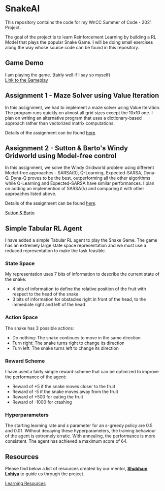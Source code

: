 # SnakeAI
This repository contains the code for my WnCC Summer of Code - 2021 Project.

The goal of the project is to learn Reinforcement Learning by building a RL Model that plays the popular Snake Game. I will be doing small exercises along the way whose source code can be found in this repository.

## Game Demo
I am playing the game. (fairly well if I say so myself)  
[Link to the Gameplay](https://drive.google.com/drive/folders/1kixSPSeSGwu6KX9O60KJUzhxoQp0nPv8)

## Assignment 1 - Maze Solver using Value Iteration
In this assignment, we had to implement a maze solver using Value Iteration. The program runs quickly on almost all grid sizes except the 10x10 one. I plan on writing an alternative program that uses a dictionary-based approach rather than vectorized matrix computations.

Details of the assignment can be found [here](maze-solver/README.md).

## Assignment 2 - Sutton & Barto's Windy Gridworld using Model-free control
In this assignment, we solve the Windy Gridworld problem using different Model-free approaches - SARSA(0), Q-Learning, Expected-SARSA, Dyna-Q. Dyna-Q proves to be the best, outperforming all the other algorithms while Q-Learning and Expected-SARSA have similar performances. I plan on adding an implemention of SARSA(&lambda;) and comparing it with other approaches listed above.  

Details of the assignment can be found [here](windy-gridworld/README.md).

[Sutton & Barto](https://www.andrew.cmu.edu/course/10-703/textbook/BartoSutton.pdf)  


## Simple Tabular RL Agent
I have added a simple Tabular RL agent to play the Snake Game. The game has an extremely large state space representation and we must use a reduced representation to make the task feasible.
### State Space
My representation uses 7 bits of information to describe the current state of the snake:
* 4 bits of information to define the relative position of the fruit with respect to the head of the snake
* 3 bits of information for obstacles right in front of the head, to the immediate right and left of the head

### Action Space
The snake has 3 possible actions:
* Do nothing: The snake continues to move in the same direction
* Turn right: The snake turns right to change its direction
* Turn left: The snake turns left to change its direction

### Reward Scheme
I have used a fairly simple reward scheme that can be optimized to improve the performance of the agent:
* Reward of +5 if the snake moves closer to the fruit
* Reward of -5 if the snake moves away from the fruit
* Reward of +500 for eating the fruit
* Reward of -1000 for crashing  

### Hyperparameters
The starting learning rate and &epsilon; parameter for an &epsilon;-greedy policy are 0.5 and 0.01. Without decaying these hyperparameters, the training behaviour of the agent is extremely erratic. With annealing, the performance is more consistent. The agent has achieved a maximum score of 64.

## Resources
Please find below a list of resources created by our mentor, [**Shubham Lohiya**](https://github.com/shubhlohiya) to guide us through the project.

[Learning Resources](https://www.notion.so/SOC-Snake-AI-Project-471ff57983a24f749ca0ec08df8c9472 "Learning Resources")
